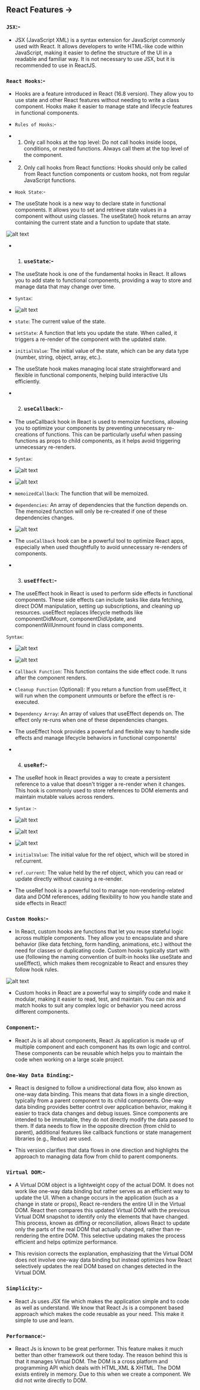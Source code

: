 ## React Features -> 

### `JSX`:-
- JSX (JavaScript XML) is a syntax extension for JavaScript commonly used with React. It allows developers to write HTML-like code within JavaScript, making it easier to define the structure of the UI in a readable and familiar way. It is not necessary to use JSX, but it is recommended to use in ReactJS.

### `React Hooks`:-
- Hooks are a feature introduced in React (16.8 version). They allow you to use state and other React features without needing to write a class component. Hooks make it easier to manage state and lifecycle features in functional components.

- `Rules of Hooks`:-
- 1. Only call hooks at the top level: Do not call hooks inside loops, conditions, or nested functions. Always call them at the top level of the component.
- 2. Only call hooks from React functions: Hooks should only be called from React function components or custom hooks, not from regular JavaScript functions.

- `Hook State`:-
- The useState hook is a new way to declare state in functional components. It allows you to set and retrieve state values in a component without using classes. The useState() hook returns an array containing the current state and a function to update that state.

![alt text](image-2.png)

- 1. ### `useState`:-
- The useState hook is one of the fundamental hooks in React. It allows you to add state to functional components, providing a way to store and manage data that may change over time. 

- `Syntax`:
- ![alt text](image-5.png)

- `state`: The current value of the state.
- `setState`: A function that lets you update the state. When called, it triggers a re-render of the component with the updated state.
- `initialValue`: The initial value of the state, which can be any data type (number, string, object, array, etc.).

- The useState hook makes managing local state straightforward and flexible in functional components, helping build interactive UIs efficiently.



- 2. ### `useCallback`:-
- The useCallback hook in React is used to memoize functions, allowing you to optimize your components by preventing unnecessary re-creations of functions. This can be particularly useful when passing functions as props to child components, as it helps avoid triggering unnecessary re-renders.

- `Syntax`:
- ![alt text](image-7.png)
- ![alt text](image-6.png)

- `memoizedCallback`: The function that will be memoized.
- `dependencies`: An array of dependencies that the function depends on. The memoized function will only be re-created if one of these dependencies changes.

- ![alt text](image-8.png)

- The `useCallback` hook can be a powerful tool to optimize React apps, especially when used thoughtfully to avoid unnecessary re-renders of components.



- 3. ### `useEffect`:-
- The useEffect hook in React is used to perform side effects in functional components. These side effects can include tasks like data fetching, direct DOM manipulation, setting up subscriptions, and cleaning up resources. useEffect replaces lifecycle methods like componentDidMount, componentDidUpdate, and componentWillUnmount found in class components.

`Syntax`:
- ![alt text](image-9.png)
- ![alt text](image-10.png)

- `Callback Function`: This function contains the side effect code. It runs after the component renders.
- `Cleanup Function` (Optional): If you return a function from useEffect, it will run when the component unmounts or before the effect is re-executed.
- `Dependency Array`: An array of values that useEffect depends on. The effect only re-runs when one of these dependencies changes.

- The useEffect hook provides a powerful and flexible way to handle side effects and manage lifecycle behaviors in functional components!


- 4. ### `useRef`:- 
- The useRef hook in React provides a way to create a persistent reference to a value that doesn't trigger a re-render when it changes. This hook is commonly used to store references to DOM elements and maintain mutable values across renders.

- `Syntax` :- 
- ![alt text](image-11.png)
- ![alt text](image-12.png)
- ![alt text](image-13.png)

- `initialValue`: The initial value for the ref object, which will be stored in ref.current.
- `ref.current`: The value held by the ref object, which you can read or update directly without causing a re-render.

- The useRef hook is a powerful tool to manage non-rendering-related data and DOM references, adding flexibility to how you handle state and side effects in React!


### `Custom Hooks`:- 
- In React, custom hooks are functions that let you reuse stateful logic across multiple components. They allow you to encapsulate and share behavior (like data fetching, form handling, animations, etc.) without the need for classes or duplicating code. Custom hooks typically start with use (following the naming convention of built-in hooks like useState and useEffect), which makes them recognizable to React and ensures they follow hook rules.

![alt text](image.png)

- Custom hooks in React are a powerful way to simplify code and make it modular, making it easier to read, test, and maintain. You can mix and match hooks to suit any complex logic or behavior you need across different components.

### `Component`:-
- React Js is all about components, React Js application is made up of multiple component and each component has its own logic and control. These components can be reusable which helps you to maintain the code when working on a large scale project.

### `One-Way Data Binding`:- 
- React is designed to follow a unidirectional data flow, also known as one-way data binding. This means that data flows in a single direction, typically from a parent component to its child components. One-way data binding provides better control over application behavior, making it easier to track data changes and debug issues. Since components are intended to be immutable, they do not directly modify the data passed to them. If data needs to flow in the opposite direction (from child to parent), additional features like callback functions or state management libraries (e.g., Redux) are used.

- This version clarifies that data flows in one direction and highlights the approach to managing data flow from child to parent components.

### `Virtual DOM`:- 
- A Virtual DOM object is a lightweight copy of the actual DOM. It does not work like one-way data binding but rather serves as an efficient way to update the UI. When a change occurs in the application (such as a change in state or props), React re-renders the entire UI in the Virtual DOM. React then compares this updated Virtual DOM with the previous Virtual DOM snapshot to identify only the elements that have changed. This process, known as diffing or reconciliation, allows React to update only the parts of the real DOM that actually changed, rather than re-rendering the entire DOM. This selective updating makes the process efficient and helps optimize performance.

- This revision corrects the explanation, emphasizing that the Virtual DOM does not involve one-way data binding but instead optimizes how React selectively updates the real DOM based on changes detected in the Virtual DOM.

### `Simplicity`:- 
- React Js uses JSX file which makes the application simple and to code as well as understand. We know that React Js is a component based approach which makes the code reusable as your need. This make it simple to use and learn.

### `Performance`:-
- React Js is known to be great performer. This feature makes it much better than other framework out there today. The reason behind this is that it manages Virtual DOM. The DOM is a cross platform and programming API which deals with HTML,XML & XHTML. The DOM exists entirely in memory. Due to this when we create a component. We did not write directly to DOM.

